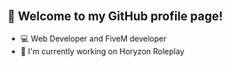 <h2>👋 Welcome to my GitHub profile page!</h2>

<ul>
  <li>💻 Web Developer and FiveM developer</li>
  <li>🔭 I'm currently working on Horyzon Roleplay</li>
</ul>
